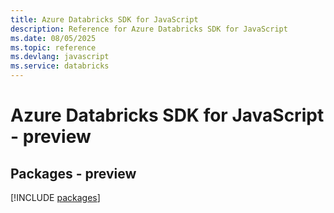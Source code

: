 ```yaml
---
title: Azure Databricks SDK for JavaScript
description: Reference for Azure Databricks SDK for JavaScript
ms.date: 08/05/2025
ms.topic: reference
ms.devlang: javascript
ms.service: databricks
---
```

# Azure Databricks SDK for JavaScript - preview
## Packages - preview
[!INCLUDE [packages](databricks-index.md)]